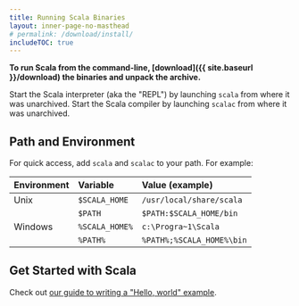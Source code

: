 ```yaml
---
title: Running Scala Binaries
layout: inner-page-no-masthead
# permalink: /download/install/
includeTOC: true
---
```


**To run Scala from the command-line, [download]({{ site.baseurl }}/download)
the binaries and unpack the archive.**

Start the Scala interpreter (aka the "REPL") by launching `scala` from where
it was unarchived. Start the Scala compiler by launching `scalac` from where
it was unarchived.

## Path and Environment

For quick access, add `scala` and `scalac` to your path. For example:

| Environment | Variable         | Value (example)
|:------------|:-----------------|:---------------
| Unix        | `$SCALA_HOME`    | `/usr/local/share/scala`
|             | `$PATH`          | `$PATH:$SCALA_HOME/bin`
| Windows     | `%SCALA_HOME%`   | `c:\Progra~1\Scala`
|             | `%PATH%`         | `%PATH%;%SCALA_HOME%\bin`

## Get Started with Scala

Check out [our guide to writing a "Hello, world" example](https://docs.scala-lang.org/overviews/scala-book/hello-world-1.html).
